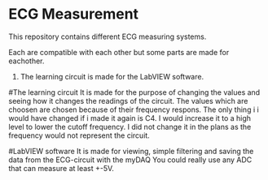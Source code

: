 # ECG Measurement
This repository contains different ECG measuring systems.

Each are compatible with each other but some parts are made for eachother.

1. The learning circuit is made for the LabVIEW software.

#The learning circuit
It is made for the purpose of changing the values and seeing how it changes the readings of the circuit.
The values which are choosen are chosen because of their frequency respons.
The only thing i i would have changed if i made it again is C4.
I would increase it to a high level to lower the cutoff frequency.
I did not change it in the plans as the frequency would not represent the circuit.

#LabVIEW software
It is made for viewing, simple filtering and saving the data from the ECG-circuit with the myDAQ
You could really use any ADC that can measure at least +-5V.